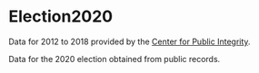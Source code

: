 # Election2020

Data for 2012 to 2018 provided by the [Center for Public Integrity](https://github.com/PublicI/us-polling-places).

Data for the 2020 election obtained from public records.
